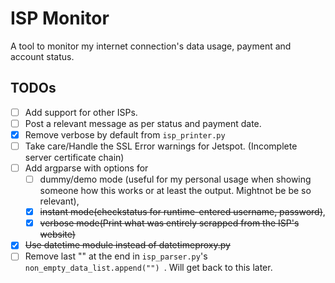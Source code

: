 # ISP Monitor
A tool to monitor my internet connection's data usage, payment and account status.


## TODOs
* [ ] Add support for other ISPs.
* [ ] Post a relevant message as per status and payment date.
* [x] Remove verbose by default from `isp_printer.py`
* [ ] Take care/Handle the SSL Error warnings for Jetspot. (Incomplete server certificate chain)
* [ ] Add argparse with options for
  * [ ]  dummy/demo mode (useful for my personal usage when showing someone how this works or at least the output. Mightnot be be so relevant), 
  * [x]  ~~instant mode(checkstatus for runtime-entered username, password)~~, 
  * [x]  ~~verbose mode(Print what was entirely scrapped from the ISP's website)~~
* [x] ~~Use datetime module instead of datetimeproxy.py~~
* [ ] Remove last "" at the end in `isp_parser.py`'s  `non_empty_data_list.append("") `. Will get back to this later. 
